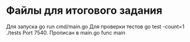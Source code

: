 # Файлы для итогового задания

Для запуска go run cmd/main.go
Для проверки тестов go test -count=1 ./tests
Port 7540. Прописан в main.go func main 
